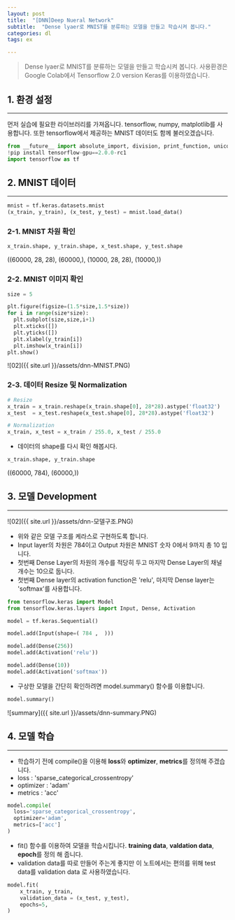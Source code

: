 ```yaml
---
layout: post
title:  "[DNN]Deep Nueral Network"
subtitle:  "Dense lyaer로 MNIST를 분류하는 모델을 만들고 학습시켜 봅니다."
categories: dl
tags: ex

---
```


> Dense lyaer로 MNIST를 분류하는 모델을 만들고 학습시켜 봅니다.
사용환경은 Google Colab에서 Tensorflow 2.0 version Keras를 이용하였습니다. 
 

##  1. 환경 설정
---

먼저 실습에 필요한 라이브러리를 가져옵니다. tensorflow, numpy, matplotlib를 사용합니다. 또한 tensorflow에서 제공하는 MNIST 데이터도 함께 불러오겠습니다. 

```python
from __future__ import absolute_import, division, print_function, unicode_literals
!pip install tensorflow-gpu==2.0.0-rc1
import tensorflow as tf
```


## 2. MNIST 데이터
---

```python
mnist = tf.keras.datasets.mnist
(x_train, y_train), (x_test, y_test) = mnist.load_data()
```

### 2-1. MNIST 차원 확인 

```python
x_train.shape, y_train.shape, x_test.shape, y_test.shape
```
((60000, 28, 28), (60000,), (10000, 28, 28), (10000,))

### 2-2. MNIST 이미지 확인

```python
size = 5

plt.figure(figsize=(1.5*size,1.5*size))
for i in range(size*size):
  plt.subplot(size,size,i+1)
  plt.xticks([])
  plt.yticks([])
  plt.xlabel(y_train[i])
  plt.imshow(x_train[i])
plt.show()
```

![02]({{ site.url }}/assets/dnn-MNIST.PNG)


### 2-3. 데이터 Resize 및 Normalization

```python
# Resize
x_train = x_train.reshape(x_train.shape[0], 28*28).astype('float32')
x_test  = x_test.reshape(x_test.shape[0], 28*28).astype('float32')

# Normalization
x_train, x_test = x_train / 255.0, x_test / 255.0
```

* 데이터의 shape를 다시 확인 해봅시다. 

```python
x_train.shape, y_train.shape
```
((60000, 784), (60000,))

## 3. 모델 Development
---

![02]({{ site.url }}/assets/dnn-모델구조.PNG)

* 위와 같은 모델 구조를 케라스로 구현하도록 합니다. 
* Input layer의 차원은 784이고 Output 차원은 MNIST 숫자 0에서 9까지 총 10 입니다. 
* 첫번째 Dense Layer의 차원의 개수를 적당히 두고 마지막 Dense Layer의 채널 개수는 10으로 둡니다. 
* 첫번째 Dense layer의 activation function은 'relu', 마지막 Dense layer는 'softmax'를 사용합니다.  

```python
from tensorflow.keras import Model
from tensorflow.keras.layers import Input, Dense, Activation

model = tf.keras.Sequential()

model.add(Input(shape=( 784 ,  )))

model.add(Dense(256))
model.add(Activation('relu'))

model.add(Dense(10))
model.add(Activation('softmax'))

```

* 구상한 모델을 간단히 확인하려면 model.summary() 함수를 이용합니다. 

```python
model.summary()
```
![summary]({{ site.url }}/assets/dnn-summary.PNG)

## 4. 모델 학습
---

* 학습하기 전에 compile()을 이용해 **loss**와 **optimizer**, **metrics**를 정의해 주겠습니다. 
* loss : 'sparse_categorical_crossentropy'
* optimizer : 'adam'
* metrics : 'acc'

```python
model.compile(
  loss='sparse_categorical_crossentropy',
  optimizer='adam',
  metrics=['acc']
)
```
* fit() 함수를 이용하여 모델을 학습시킵니다. **training data**, **valdation data**, **epoch**를 정의 해 줍니다. 
* validation data를 따로 만들어 주는게 좋지만 이 노트에서는 편의를 위해 test data를 validation data 로 사용하였습니다. 

```python
model.fit(
    x_train, y_train, 
    validation_data = (x_test, y_test),
    epochs=5,
)
```
